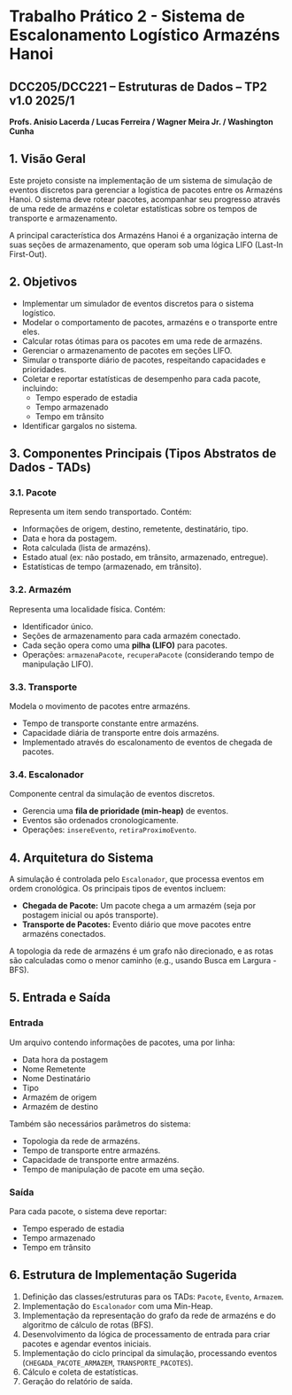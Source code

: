 # Trabalho Prático 2 - Sistema de Escalonamento Logístico Armazéns Hanoi

## DCC205/DCC221 – Estruturas de Dados – TP2 v1.0 2025/1
**Profs. Anisio Lacerda / Lucas Ferreira / Wagner Meira Jr. / Washington Cunha**

## 1. Visão Geral
Este projeto consiste na implementação de um sistema de simulação de eventos discretos para gerenciar a logística de pacotes entre os Armazéns Hanoi. O sistema deve rotear pacotes, acompanhar seu progresso através de uma rede de armazéns e coletar estatísticas sobre os tempos de transporte e armazenamento.

A principal característica dos Armazéns Hanoi é a organização interna de suas seções de armazenamento, que operam sob uma lógica LIFO (Last-In First-Out).

## 2. Objetivos
- Implementar um simulador de eventos discretos para o sistema logístico.
- Modelar o comportamento de pacotes, armazéns e o transporte entre eles.
- Calcular rotas ótimas para os pacotes em uma rede de armazéns.
- Gerenciar o armazenamento de pacotes em seções LIFO.
- Simular o transporte diário de pacotes, respeitando capacidades e prioridades.
- Coletar e reportar estatísticas de desempenho para cada pacote, incluindo:
    - Tempo esperado de estadia
    - Tempo armazenado
    - Tempo em trânsito
- Identificar gargalos no sistema.

## 3. Componentes Principais (Tipos Abstratos de Dados - TADs)

### 3.1. Pacote
Representa um item sendo transportado. Contém:
- Informações de origem, destino, remetente, destinatário, tipo.
- Data e hora da postagem.
- Rota calculada (lista de armazéns).
- Estado atual (ex: não postado, em trânsito, armazenado, entregue).
- Estatísticas de tempo (armazenado, em trânsito).

### 3.2. Armazém
Representa uma localidade física. Contém:
- Identificador único.
- Seções de armazenamento para cada armazém conectado.
- Cada seção opera como uma **pilha (LIFO)** para pacotes.
- Operações: `armazenaPacote`, `recuperaPacote` (considerando tempo de manipulação LIFO).

### 3.3. Transporte
Modela o movimento de pacotes entre armazéns.
- Tempo de transporte constante entre armazéns.
- Capacidade diária de transporte entre dois armazéns.
- Implementado através do escalonamento de eventos de chegada de pacotes.

### 3.4. Escalonador
Componente central da simulação de eventos discretos.
- Gerencia uma **fila de prioridade (min-heap)** de eventos.
- Eventos são ordenados cronologicamente.
- Operações: `insereEvento`, `retiraProximoEvento`.

## 4. Arquitetura do Sistema
A simulação é controlada pelo `Escalonador`, que processa eventos em ordem cronológica. Os principais tipos de eventos incluem:
- **Chegada de Pacote:** Um pacote chega a um armazém (seja por postagem inicial ou após transporte).
- **Transporte de Pacotes:** Evento diário que move pacotes entre armazéns conectados.

A topologia da rede de armazéns é um grafo não direcionado, e as rotas são calculadas como o menor caminho (e.g., usando Busca em Largura - BFS).

## 5. Entrada e Saída

### Entrada
Um arquivo contendo informações de pacotes, uma por linha:
- Data hora da postagem
- Nome Remetente
- Nome Destinatário
- Tipo
- Armazém de origem
- Armazém de destino

Também são necessários parâmetros do sistema:
- Topologia da rede de armazéns.
- Tempo de transporte entre armazéns.
- Capacidade de transporte entre armazéns.
- Tempo de manipulação de pacote em uma seção.

### Saída
Para cada pacote, o sistema deve reportar:
- Tempo esperado de estadia
- Tempo armazenado
- Tempo em trânsito

## 6. Estrutura de Implementação Sugerida
1.  Definição das classes/estruturas para os TADs: `Pacote`, `Evento`, `Armazem`.
2.  Implementação do `Escalonador` com uma Min-Heap.
3.  Implementação da representação do grafo da rede de armazéns e do algoritmo de cálculo de rotas (BFS).
4.  Desenvolvimento da lógica de processamento de entrada para criar pacotes e agendar eventos iniciais.
5.  Implementação do ciclo principal da simulação, processando eventos (`CHEGADA_PACOTE_ARMAZEM`, `TRANSPORTE_PACOTES`).
6.  Cálculo e coleta de estatísticas.
7.  Geração do relatório de saída.
